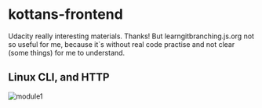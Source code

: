 # kottans-frontend

Udacity really interesting materials. Thanks!
But learngitbranching.js.org not so useful for me, because it`s without real code practise and not clear (some things) for me to understand.


## Linux CLI, and HTTP

![module1](task_linux_cli/linux_module_1)
